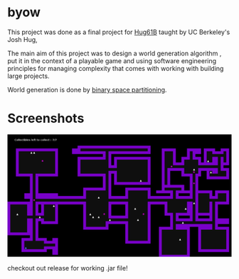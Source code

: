 # byow

This project was done as a final project for [Hug61B](https://joshhug.gitbooks.io/hug61b/content/) taught by UC Berkeley's Josh Hug,

The main aim of this project was to design a world generation algorithm , put it in the context of a playable game and using software engineering principles for managing complexity that comes with working with building large projects.

World generation is done by [binary space partitioning](https://en.wikipedia.org/wiki/Binary_space_partitioning).

# Screenshots
![](byow.png)

checkout out release for working .jar file!

